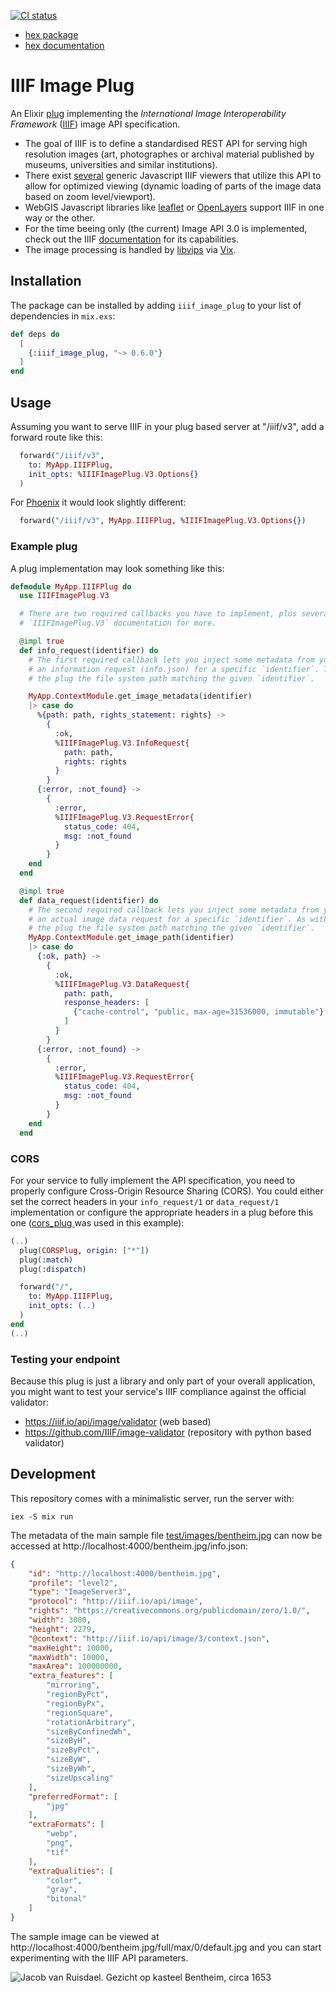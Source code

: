 [![CI status](https://github.com/dainst/iiif_image_plug/actions/workflows/ci.yml/badge.svg)](https://github.com/dainst/iiif_image_plug/actions/workflows/ci.yml)

- [hex package](https://hex.pm/packages/iiif_image_plug)
- [hex documentation](https://hexdocs.pm/iiif_image_plug/)

# IIIF Image Plug

An Elixir [plug](https://hexdocs.pm/plug/readme.html) implementing the _International Image Interoperability Framework_ ([IIIF](https://iiif.io/)) image API specification. 

- The goal of IIIF is to define a standardised REST API for serving high resolution images (art, photographes or archival material published by museums, universities and similar institutions).
- There exist [several](https://iiif.io/get-started/iiif-viewers/) generic Javascript IIIF viewers that utilize this API to allow for optimized viewing (dynamic loading of parts of the image data based on zoom level/viewport).
- WebGIS Javascript libraries like [leaflet](https://github.com/mejackreed/Leaflet-IIIF) or [OpenLayers](https://openlayers.org/en/latest/examples/iiif.html) support IIIF in one way or the other.
- For the time beeing only (the current) Image API 3.0 is implemented, check out the IIIF [documentation](https://iiif.io/api/image/3.0/) for its capabilities.
- The image processing is handled by [libvips](https://www.libvips.org/) via [Vix](https://hex.pm/packages/vix).

## Installation 

The package can be installed
by adding `iiif_image_plug` to your list of dependencies in `mix.exs`:

```elixir
def deps do
  [
    {:iiif_image_plug, "~> 0.6.0"}
  ]
end
```

## Usage

Assuming you want to serve IIIF in your plug based server at "/iiif/v3", add a forward route like this: 

```elixir
  forward("/iiif/v3",
    to: MyApp.IIIFPlug,
    init_opts: %IIIFImagePlug.V3.Options{}
  )
```

For [Phoenix](https://www.phoenixframework.org/) it would look slightly different:

```elixir
  forward("/iiif/v3", MyApp.IIIFPlug, %IIIFImagePlug.V3.Options{})
```

### Example plug

A plug implementation may look something like this:

```elixir
defmodule MyApp.IIIFPlug do
  use IIIFImagePlug.V3

  # There are two required callbacks you have to implement, plus several optional ones. See the 
  # `IIIFImagePlug.V3` documentation for more.

  @impl true
  def info_request(identifier) do
    # The first required callback lets you inject some metadata from your application into the plug when it is responding to
    # an information request (info.json) for a specific `identifier`. The only required field is `:path`, which tells 
    # the plug the file system path matching the given `identifier`.

    MyApp.ContextModule.get_image_metadata(identifier)
    |> case do
      %{path: path, rights_statement: rights} ->
        {
          :ok,
          %IIIFImagePlug.V3.InfoRequest{
            path: path,
            rights: rights
          }
        }
      {:error, :not_found} ->
        {
          :error,
          %IIIFImagePlug.V3.RequestError{
            status_code: 404,
            msg: :not_found
          }
        }
    end
  end

  @impl true
  def data_request(identifier) do
    # The second required callback lets you inject some metadata from your application into the plug when it is responding to
    # an actual image data request for a specific `identifier`. As with `info_request/1`, the only required field is `:path`, which tells 
    # the plug the file system path matching the given `identifier`.
    MyApp.ContextModule.get_image_path(identifier)
    |> case do
      {:ok, path} ->
        {
          :ok,
          %IIIFImagePlug.V3.DataRequest{
            path: path,      
            response_headers: [
              {"cache-control", "public, max-age=31536000, immutable"}
            ]
          }
        }
      {:error, :not_found} ->
        {
          :error,
          %IIIFImagePlug.V3.RequestError{
            status_code: 404,
            msg: :not_found
          }
        }
    end
  end
```

### CORS 

For your service to fully implement the API specification, you need to properly configure Cross-Origin Resource Sharing (CORS). You could
either set the correct headers in your `info_request/1` or `data_request/1` implementation or configure the appropriate headers in a plug
before this one ([cors_plug ](https://hex.pm/packages/cors_plug) was used in this example):

```elixir
(..)
  plug(CORSPlug, origin: ["*"])
  plug(:match)
  plug(:dispatch)

  forward("/",
    to: MyApp.IIIFPlug,
    init_opts: (..)
  )
end
(..)
```

### Testing your endpoint 

Because this plug is just a library and only part of your overall application, you might want to test your service's IIIF compliance against the official validator:
- https://iiif.io/api/image/validator (web based)
- https://github.com/IIIF/image-validator (repository with python based validator)

## Development

This repository comes with a minimalistic server, run the server with:

```
iex -S mix run
```

The metadata of the main sample file [test/images/bentheim.jpg](test/images/bentheim.jpg) can now be accessed at http://localhost:4000/bentheim.jpg/info.json:

```json
{
    "id": "http://localhost:4000/bentheim.jpg",
    "profile": "level2",
    "type": "ImageServer3",
    "protocol": "http://iiif.io/api/image",
    "rights": "https://creativecommons.org/publicdomain/zero/1.0/",
    "width": 3000,
    "height": 2279,
    "@context": "http://iiif.io/api/image/3/context.json",
    "maxHeight": 10000,
    "maxWidth": 10000,
    "maxArea": 100000000,
    "extra_features": [
        "mirroring",
        "regionByPct",
        "regionByPx",
        "regionSquare",
        "rotationArbitrary",
        "sizeByConfinedWh",
        "sizeByH",
        "sizeByPct",
        "sizeByW",
        "sizeByWh",
        "sizeUpscaling"
    ],
    "preferredFormat": [
        "jpg"
    ],
    "extraFormats": [
        "webp",
        "png",
        "tif"
    ],
    "extraQualities": [
        "color",
        "gray",
        "bitonal"
    ]
}
```

The sample image can be viewed at http://localhost:4000/bentheim.jpg/full/max/0/default.jpg and you can start experimenting with the IIIF API parameters.

![Jacob van Ruisdael. Gezicht op kasteel Bentheim, circa 1653](test/images/bentheim.jpg)